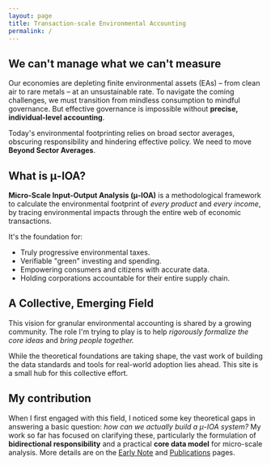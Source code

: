 ```yaml
---
layout: page
title: Transaction-scale Environmental Accounting
permalink: /
---
```


## We can't manage what we can't measure

Our economies are depleting finite environmental assets (EAs) – from clean air to rare metals – at an unsustainable rate. To navigate the coming challenges, we must transition from mindless consumption to mindful governance. But effective governance is impossible without **precise, individual-level accounting**.

Today's environmental footprinting relies on broad sector averages, obscuring responsibility and hindering effective policy. We need to move **Beyond Sector Averages**.

## What is μ-IOA?

**Micro-Scale Input-Output Analysis (μ-IOA)** is a methodological framework to calculate the environmental footprint of _every product_ and _every income_, by tracing environmental impacts through the entire web of economic transactions.

It's the foundation for:

- <i class="fa-solid fa-scale-balanced" style="color:#6BA368;"></i> Truly progressive environmental taxes.  
- <i class="fa-solid fa-leaf" style="color:#6BA368;"></i> Verifiable "green" investing and spending.  
- <i class="fa-solid fa-user-check" style="color:#6BA368;"></i> Empowering consumers and citizens with accurate data.  
- <i class="fa-solid fa-building-columns" style="color:#6BA368;"></i> Holding corporations accountable for their entire supply chain.

## A Collective, Emerging Field

This vision for granular environmental accounting is shared by a growing community. The role I'm trying to play is to help _rigorously formalize the core ideas_ and _bring people together._

While the theoretical foundations are taking shape, the vast work of building the data standards and tools for real-world adoption lies ahead. This site is a small hub for this collective effort.

## My contribution

When I first engaged with this field, I noticed some key theoretical gaps in answering a basic question: _how can we actually build a μ-IOA system?_ My work so far has focused on clarifying these, particularly the formulation of **bidirectional responsibility** and a practical **core data model** for micro-scale analysis. More details are on the [Early Note](/note) and [Publications](/publications) pages. 
